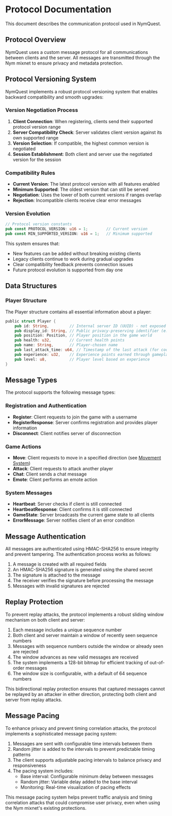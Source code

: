 # Protocol Documentation

This document describes the communication protocol used in NymQuest.

## Protocol Overview

NymQuest uses a custom message protocol for all communications between clients and the server. All messages are transmitted through the Nym mixnet to ensure privacy and metadata protection.

## Protocol Versioning System

NymQuest implements a robust protocol versioning system that enables backward compatibility and smooth upgrades:

### Version Negotiation Process
1. **Client Connection**: When registering, clients send their supported protocol version range
2. **Server Compatibility Check**: Server validates client version against its own supported range
3. **Version Selection**: If compatible, the highest common version is negotiated
4. **Session Establishment**: Both client and server use the negotiated version for the session

### Compatibility Rules
- **Current Version**: The latest protocol version with all features enabled
- **Minimum Supported**: The oldest version that can still be served
- **Negotiation**: Uses the lower of both current versions if ranges overlap
- **Rejection**: Incompatible clients receive clear error messages

### Version Evolution
```rust
// Protocol version constants
pub const PROTOCOL_VERSION: u16 = 1;        // Current version
pub const MIN_SUPPORTED_VERSION: u16 = 1;   // Minimum supported
```

This system ensures that:
- New features can be added without breaking existing clients
- Legacy clients continue to work during gradual upgrades
- Clear compatibility feedback prevents connection issues
- Future protocol evolution is supported from day one

## Data Structures

### Player Structure

The Player structure contains all essential information about a player:

```rust
public struct Player {
    pub id: String,         // Internal server ID (UUID) - not exposed to other clients
    pub display_id: String, // Public privacy-preserving identifier (e.g. "Player1")
    pub position: Position, // Player position in the game world
    pub health: u32,        // Current health points
    pub name: String,       // Player-chosen name
    pub last_attack_time: u64, // Timestamp of the last attack (for cooldown)
    pub experience: u32,    // Experience points earned through gameplay
    pub level: u8,          // Player level based on experience
}
```

## Message Types

The protocol supports the following message types:

### Registration and Authentication
- **Register**: Client requests to join the game with a username
- **RegisterResponse**: Server confirms registration and provides player information
- **Disconnect**: Client notifies server of disconnection

### Game Actions
- **Move**: Client requests to move in a specified direction (see [Movement System](../features/movement.md))
- **Attack**: Client requests to attack another player
- **Chat**: Client sends a chat message
- **Emote**: Client performs an emote action

### System Messages
- **Heartbeat**: Server checks if client is still connected
- **HeartbeatResponse**: Client confirms it is still connected
- **GameState**: Server broadcasts the current game state to all clients
- **ErrorMessage**: Server notifies client of an error condition

## Message Authentication

All messages are authenticated using HMAC-SHA256 to ensure integrity and prevent tampering. The authentication process works as follows:

1. A message is created with all required fields
2. An HMAC-SHA256 signature is generated using the shared secret
3. The signature is attached to the message
4. The receiver verifies the signature before processing the message
5. Messages with invalid signatures are rejected

## Replay Protection

To prevent replay attacks, the protocol implements a robust sliding window mechanism on both client and server:

1. Each message includes a unique sequence number
2. Both client and server maintain a window of recently seen sequence numbers
3. Messages with sequence numbers outside the window or already seen are rejected
4. The window advances as new valid messages are received
5. The system implements a 128-bit bitmap for efficient tracking of out-of-order messages
6. The window size is configurable, with a default of 64 sequence numbers

This bidirectional replay protection ensures that captured messages cannot be replayed by an attacker in either direction, protecting both client and server from replay attacks.

## Message Pacing

To enhance privacy and prevent timing correlation attacks, the protocol implements a sophisticated message pacing system:

1. Messages are sent with configurable time intervals between them
2. Random jitter is added to the intervals to prevent predictable timing patterns
3. The client supports adjustable pacing intervals to balance privacy and responsiveness
4. The pacing system includes:
   - Base interval: Configurable minimum delay between messages
   - Random jitter: Variable delay added to the base interval
   - Monitoring: Real-time visualization of pacing effects

This message pacing system helps prevent traffic analysis and timing correlation attacks that could compromise user privacy, even when using the Nym mixnet's existing protections.
